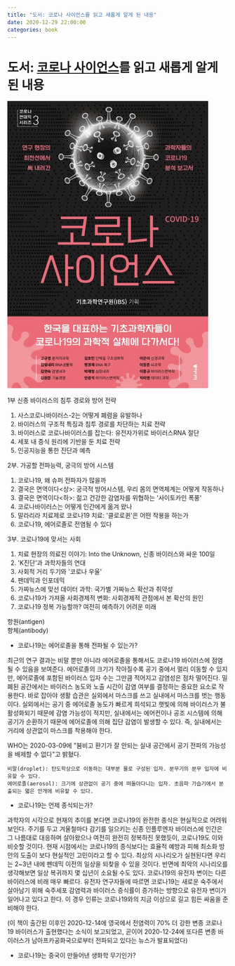 ```yaml
---
title: "도서: 코로나 사이언스를 읽고 새롭게 알게 된 내용"
date: 2020-12-29 22:00:00
categories: book
---
```


# 도서: [코로나 사이언스](http://www.yes24.com/Product/Goods/93715829)를 읽고 새롭게 알게 된 내용

![북커버이미지](./images/book_cover_corona_science.jpg)

1부 신종 바이러스의 침투 경로와 방어 전략  
1. 사스코로나바이러스-2는 어떻게 폐렴을 유발하나
2. 바이러스의 구조적 특징과 침투 경로를 차단하는 치료 전략
3. 바이러스로 코로나바이러스를 잡는다: 유전자가위로 바이러스RNA 절단
4. 세포 내 증식 원리에 기반을 둔 치료 전략
5. 인공지능을 통한 진단과 예측
 
2부. 가공할 전파능력, 궁극의 방어 시스템  
1. 코로나19, 왜 슈퍼 전파자가 많을까  
2. 결국은 면역이다<상>: 궁극적 방어시스템, 우리 몸의 면역체계는 어떻게 작동하나  
3. 결국은 면역이다<하>: 젊고 건강한 감염자를 위협하는 '사이토카인 폭풍'  
4. 코로나바이러스는 어떻게 인간에게 옮겨 왔나  
5. 말라리라 치료제로 코로나19 치료: '클로로퀸'은 어떤 작용을 하는가  
6. 코로나19, 에어로졸로 전염될 수 있다

3부. 코로나19에 맞서는 사회  
1. 치료 현장의 의료진 이야기: Into the Unknown, 신종 바이러스와 싸운 100일
2. 'K진단'과 과학자들의 연대
3. 사회적 거리 두기와 '코로나 우울'
4. 팬데믹과 인포데믹
5. 가짜뉴스에 맞선 데이터 과학: 국가별 가짜뉴스 확산과 취약성
6. 코로나19가 가져올 사회경제적 변화: 사회경제적 관점에서 본 확산의 원인
7. 코로나19 정복 가능할까? 여전히 예측하기 어려운 미래




항원(antigen)  
항체(antibody)  




* 코로나19는 에어로졸을 통해 전파될 수 있는가?

최근의 연구 결과는 비말 뿐만 아니라 에어로졸을 통해서도 코로나19 바이러스에 점염될 수 있음을 보여준다. 에어로졸의 크기가 작아질수록 공기 중에서 멀리 이동할 수 있지만, 에어로졸에 포함된 바이러스 입자 수는 그만큼 적어지고 감염성은 점차 떨어진다. 밀폐된 공간에서는 바이러스 농도와 노출 시간이 감염 여부를 결정하는 중요한 요소로 작용한다. 바로 잡아야 생활 습관은 실외에서 마스크를 쓰고 실내에서 마스크를 벗는 행동이다. 실외에서는 공기 중 에어로졸 농도가 빠르게 희석되고 햇빛에 의해 바이러스가 불활성화되기 때문에 감염 가능성이 적지만, 실내에서는 에어컨이나 공조 시스템에 의해 공기가 순환하기 때문에 에어로졸에 의해 집단 감염이 발생할 수 있다. 즉, 실내에서는 거리에 상관없이 마스크를 착용해야 한다.

WHO는 2020-03-09에 "붐비고 환기가 잘 안되는 실내 공간에서 공기 전파의 가능성을 배제할 수 없다"고 밝혔다.

```
비말(droplet): 탄도학상으로 이동하는 대부분 물로 구성된 입자. 분무기의 분무 입자에 비유할 수 있다.  
에어로졸(aerosol): 크기에 상관없이 공기 중에 떠돌아다니는 입자. 초음파 가습기에서 분출되는 엷은 안개에 비유할 수 있다.  
```

* 코로나19는 언제 종식되는가?

과학자의 시각으로 현재의 추이를 본다면 코로나19의 완전한 종식은 현실적으로 어려워 보인다. 주기를 두고 겨울철마다 감기를 일으키는 신종 인플루엔자 바이러스에 인간은 그 나름대로 대응하며 살아왔으나 여전히 완전히 정복하진 못했듯이, 코로나19도 이와 비슷할 것이다. 현재 시점에서는 코로나19의 종식보다는 효율적 예방과 피해 최소화 방안의 도출이 보다 현실적인 고민이라고 할 수 있다. 최상의 시나리오가 실현된다면 우리는 2~3년 내에 펜데믹 이전의 일상을 되찾을 수 있을 것이다. 반면에 최악의 시나리오를 생각해보면 일상 복귀까지 몇 십년이 소요될 수도 있다. 코로나19의 유전자 변이는 다른 바이러스에 비래 매우 빠르다. 유전자 연구자들에 따르면 코로나19는 새로운 숙주에서 살아남기 위해 숙주세포 감염력과 바이러스 증식률이 증가하는 방향으로 유전자 변이가 일어나고 있다고 한다. 이 경우 인류는 코로나19와의 지금 이상으로 길고 힘든 싸움을 준비해야 한다. 

(이 책이 출간된 이후인 2020-12-14에 영국에서 전염력이 70% 더 강한 변종 코로나19 바이러스가 출현했다는 소식이 보고되었고, 곧이어 2020-12-24에 또다른 변종 바이러스가 남아프카공화국으로부터 전파되고 있다는 뉴스가 발표되었다)

* 코로나19는 중국이 만들어낸 생화학 무기인가?

 